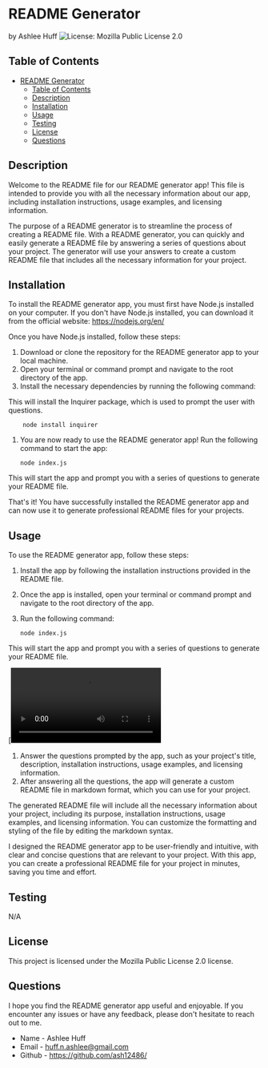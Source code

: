 
# README Generator

by Ashlee Huff
![License: Mozilla Public License 2.0](https://img.shields.io/badge/License-Mozilla_Public-blue.svg)

## Table of Contents
- [README Generator](#readme-generator)
  - [Table of Contents](#table-of-contents)
  - [Description](#description)
  - [Installation](#installation)
  - [Usage](#usage)
  - [Testing](#testing)
  - [License](#license)
  - [Questions](#questions)

## Description
Welcome to the README file for our README generator app! This file is intended to provide you with all the necessary information about our app, including installation instructions, usage examples, and licensing information.

The purpose of a README generator is to streamline the process of creating a README file. With a README generator, you can quickly and easily generate a README file by answering a series of questions about your project. The generator will use your answers to create a custom README file that includes all the necessary information for your project.

## Installation
To install the README generator app, you must first have Node.js installed on your computer. If you don't have Node.js installed, you can download it from the official website: https://nodejs.org/en/

Once you have Node.js installed, follow these steps:
1. Download or clone the repository for the README generator app to your local machine.
2. Open your terminal or command prompt and navigate to the root directory of the app.
3. Install the necessary dependencies by running the following command:

This will install the Inquirer package, which is used to prompt the user with questions.

```
    node install inquirer
```

1. You are now ready to use the README generator app! Run the following command to start the app:

    ```
    node index.js
    ```

This will start the app and prompt you with a series of questions to generate your README file.

That's it! You have successfully installed the README generator app and can now use it to generate professional README files for your projects.

## Usage
To use the README generator app, follow these steps:

1. Install the app by following the installation instructions provided in the README file.
2. Once the app is installed, open your terminal or command prompt and navigate to the root directory of the app.
3. Run the following command:

    ```
    node index.js
    ```

This will start the app and prompt you with a series of questions to generate your README file.

[![Demo](/utils/images/readmeGenerator.mov)


1. Answer the questions prompted by the app, such as your project's title, description, installation instructions, usage examples, and licensing information.
2. After answering all the questions, the app will generate a custom README file in markdown format, which you can use for your project.

The generated README file will include all the necessary information about your project, including its purpose, installation instructions, usage examples, and licensing information. You can customize the formatting and styling of the file by editing the markdown syntax.

I designed the README generator app to be user-friendly and intuitive, with clear and concise questions that are relevant to your project. With this app, you can create a professional README file for your project in minutes, saving you time and effort.


## Testing
N/A

## License

This project is licensed under the Mozilla Public License 2.0 license.


## Questions
I hope you find the README generator app useful and enjoyable. If you encounter any issues or have any feedback, please don't hesitate to reach out to me.    

- Name - Ashlee Huff
- Email - huff.n.ashlee@gmail.com
- Github - https://github.com/ash12486/
